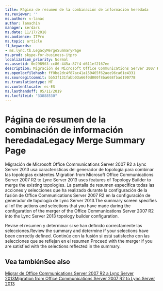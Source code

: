 ```yaml
---
title: Página de resumen de la combinación de información heredada
ms.reviewer: ''
ms.author: v-lanac
author: lanachin
manager: serdars
ms.date: 11/17/2018
ms.audience: ITPro
ms.topic: article
f1_keywords:
- ms.lync.tb.LegacyMergeSummaryPage
ms.prod: skype-for-business-itpro
localization_priority: Normal
ms.assetid: 0e298963-cc86-445a-87f4-d611ef2167ee
description: Migración de Microsoft Office Communications Server 2007 R2 a Lync Server 2013 usa características del generador de topología para combinar las topologías existentes. La pantalla de resumen especifica todas las acciones y selecciones que ha realizado durante la configuración de la fusión de Office Communications Server 2007 R2 en la configuración de generador de topología de Lync Server 2013.
ms.openlocfilehash: ff0be2dc4f87ac41a159465f62aee96ca61e4331
ms.sourcegitcommit: bb53f131fabb03a66f0d000f8ba668fbad190778
ms.translationtype: MT
ms.contentlocale: es-ES
ms.lasthandoff: 05/11/2019
ms.locfileid: "33888530"
---
```

# <a name="legacy-merge-summary-page"></a><span data-ttu-id="2cf5d-104">Página de resumen de la combinación de información heredada</span><span class="sxs-lookup"><span data-stu-id="2cf5d-104">Legacy Merge Summary Page</span></span>

<span data-ttu-id="2cf5d-105">Migración de Microsoft Office Communications Server 2007 R2 a Lync Server 2013 usa características del generador de topología para combinar las topologías existentes.</span><span class="sxs-lookup"><span data-stu-id="2cf5d-105">Migration from Microsoft Office Communications Server 2007 R2 to Lync Server 2013 uses features of Topology Builder to merge the existing topologies.</span></span> <span data-ttu-id="2cf5d-106">La pantalla de resumen especifica todas las acciones y selecciones que ha realizado durante la configuración de la fusión de Office Communications Server 2007 R2 en la configuración de generador de topología de Lync Server 2013.</span><span class="sxs-lookup"><span data-stu-id="2cf5d-106">The summary screen specifies all of the actions and selections that you have made during the configuration of the merger of the Office Communications Server 2007 R2 into the Lync Server 2013 topology builder configuration.</span></span>

<span data-ttu-id="2cf5d-107">Revise el resumen y determinar si se han definido correctamente las selecciones.</span><span class="sxs-lookup"><span data-stu-id="2cf5d-107">Review the summary and determine if your selections have been correctly defined.</span></span> <span data-ttu-id="2cf5d-108">Continúe con la fusión si está satisfecho con las selecciones que se reflejan en el resumen.</span><span class="sxs-lookup"><span data-stu-id="2cf5d-108">Proceed with the merger if you are satisfied with the selections reflected in the summary.</span></span>

## <a name="see-also"></a><span data-ttu-id="2cf5d-109">Vea también</span><span class="sxs-lookup"><span data-stu-id="2cf5d-109">See also</span></span>

[<span data-ttu-id="2cf5d-110">Migrar de Office Communications Server 2007 R2 a Lync Server 2013</span><span class="sxs-lookup"><span data-stu-id="2cf5d-110">Migration from Office Communications Server 2007 R2 to Lync Server 2013</span></span>](https://technet.microsoft.com/library/f3fa4f5f-e9a2-4fb7-a12d-20f04173e697.aspx)
